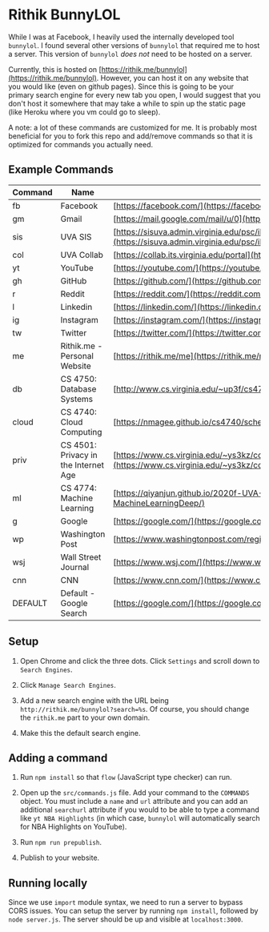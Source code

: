 # Rithik BunnyLOL

While I was at Facebook, I heavily used the internally developed tool `bunnylol`. I found several other versions of `bunnylol` that required me to host a server. This version of `bunnylol` *does not* need to be hosted on a server.

Currently, this is hosted on [https://rithik.me/bunnylol](https://rithik.me/bunnylol). However, you can host it on any website that you would like (even on github pages). Since this is going to be your primary search engine for every new tab you open, I would suggest that you don't host it somewhere that may take a while to spin up the static page (like Heroku where you vm could go to sleep).

A note: a lot of these commands are customized for me. It is probably most beneficial for you to fork this repo and add/remove commands so that it is optimized for commands you actually need.

## Example Commands

Command | Name | URL
--- | --- | ---
fb | Facebook | [https://facebook.com/](https://facebook.com/)
gm | Gmail | [https://mail.google.com/mail/u/0](https://mail.google.com/mail/u/0)
sis | UVA SIS | [https://sisuva.admin.virginia.edu/psc/ihprd/UVSS/SA/s/WEBLIB_HCX_GN.H_SPRINGBOARD.FieldFormula.IScript_Main](https://sisuva.admin.virginia.edu/psc/ihprd/UVSS/SA/s/WEBLIB_HCX_GN.H_SPRINGBOARD.FieldFormula.IScript_Main)
col | UVA Collab | [https://collab.its.virginia.edu/portal](https://collab.its.virginia.edu/portal)
yt | YouTube | [https://youtube.com/](https://youtube.com/)
gh | GitHub | [https://github.com/](https://github.com/)
r | Reddit | [https://reddit.com/](https://reddit.com/)
l | Linkedin | [https://linkedin.com/](https://linkedin.com/)
ig | Instagram | [https://instagram.com/](https://instagram.com/)
tw | Twitter | [https://twitter.com/](https://twitter.com/)
me | Rithik.me - Personal Website | [https://rithik.me/me](https://rithik.me/me)
db | CS 4750: Database Systems | [http://www.cs.virginia.edu/~up3f/cs4750/schedule.html](http://www.cs.virginia.edu/~up3f/cs4750/schedule.html)
cloud | CS 4740: Cloud Computing | [https://nmagee.github.io/cs4740/schedule/](https://nmagee.github.io/cs4740/schedule/)
priv | CS 4501: Privacy in the Internet Age | [https://www.cs.virginia.edu/~ys3kz/courses/fall20/cs4501/](https://www.cs.virginia.edu/~ys3kz/courses/fall20/cs4501/)
ml | CS 4774: Machine Learning | [https://qiyanjun.github.io/2020f-UVA-CS-MachineLearningDeep/](https://qiyanjun.github.io/2020f-UVA-CS-MachineLearningDeep/)
g | Google | [https://google.com/](https://google.com/)
wp | Washington Post | [https://www.washingtonpost.com/regional/](https://www.washingtonpost.com/regional/)
wsj | Wall Street Journal | [https://www.wsj.com/](https://www.wsj.com/)
cnn | CNN | [https://www.cnn.com/](https://www.cnn.com/)
DEFAULT | Default - Google Search | [https://google.com/](https://google.com/)

## Setup

1. Open Chrome and click the three dots. Click `Settings` and scroll down to `Search Engines`.

2. Click `Manage Search Engines`.

3. Add a new search engine with the URL being `http://rithik.me/bunnylol?search=%s`. Of course, you should change the `rithik.me` part to your own domain.

4. Make this the default search engine.

## Adding a command

1. Run `npm install` so that `flow` (JavaScript type checker) can run.

2. Open up the `src/commands.js` file. Add your command to the `COMMANDS` object. You must include a `name` and `url` attribute and you can add an additional `searchurl` attribute if you would to be able to type a command like `yt NBA Highlights` (in which case, `bunnylol` will automatically search for NBA Highlights on YouTube).

3. Run `npm run prepublish`.

4. Publish to your website.

## Running locally

Since we use `import` module syntax, we need to run a server to bypass CORS issues. You can setup the server by running `npm install`, followed by `node server.js`. The server should be up and visible at `localhost:3000`.

